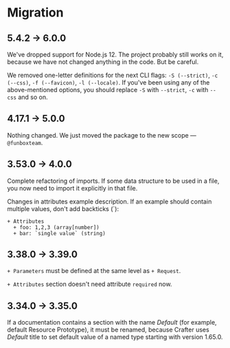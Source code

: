 # Migration

## 5.4.2 → 6.0.0

We've dropped support for Node.js 12.
The project probably still works on it, because we have not changed anything in the code. But be careful.

We removed one-letter definitions for the next CLI flags: `-S (--strict)`, `-c (--css)`, `-f (--favicon)`, `-l (--locale)`.
If you've been using any of the above-mentioned options, you should replace `-S` with `--strict`, `-c` with `--css` and so on.


## 4.17.1 → 5.0.0

Nothing changed. We just moved the package to the new scope — `@funboxteam`.


## 3.53.0 → 4.0.0

Complete refactoring of imports. If some data structure to be used in a file, you now need to import it explicitly in that file.

Changes in attributes example description. If an example should contain multiple values, don't add backticks (`):

```
+ Attributes
  + foo: 1,2,3 (array[number])
  + bar: `single value` (string)
```

## 3.38.0 → 3.39.0

`+ Parameters` must be defined at the same level as `+ Request`.

`+ Attributes` section doesn't need attribute `required` now.

## 3.34.0 → 3.35.0

If a documentation contains a section with the name _Default_ (for example, default Resource Prototype), it must be renamed,
because Crafter uses _Default_ title to set default value of a named type starting with version 1.65.0.
